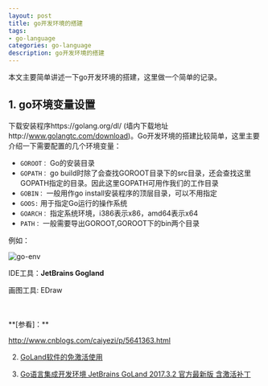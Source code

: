 ```yaml
---
layout: post
title: go开发环境的搭建
tags:
- go-language
categories: go-language
description: go开发环境的搭建
---
```


本文主要简单讲述一下go开发环境的搭建，这里做一个简单的记录。

<!-- more -->


## 1. go环境变量设置

下载安装程序https://golang.org/dl/ (墙内下载地址http://www.golangtc.com/download)。Go开发环境的搭建比较简单，这里主要介绍一下需要配置的几个环境变量：

* ```GOROOT：``` Go的安装目录
* ```GOPATH：``` go build时除了会查找GOROOT目录下的src目录，还会查找这里GOPATH指定的目录。因此这里GOPATH可用作我们的工作目录
* ```GOBIN：``` 一般用作go install安装程序的顶层目录，可以不用指定
* ```GOOS:``` 用于指定Go运行的操作系统
* ```GOARCH：``` 指定系统环境，i386表示x86，amd64表示x64
* ```PATH：``` 一般需要导出GOROOT,GOROOT下的bin两个目录

例如：

![go-env](https://ivanzz1001.github.io/records/assets/img/go/go-env.png)


IDE工具：**JetBrains Gogland**

画图工具: EDraw



<br />
<br />
**[参看]：**

http://www.cnblogs.com/caiyezi/p/5641363.html

2. [GoLand软件的免激活使用](http://blog.csdn.net/benben_2015/article/details/78725467)

3. [Go语言集成开发环境 JetBrains GoLand 2017.3.2 官方最新版 含激活补丁](http://www.sdbeta.com/xiazai/2017/1204/216304.html)

<br />
<br />
<br />

